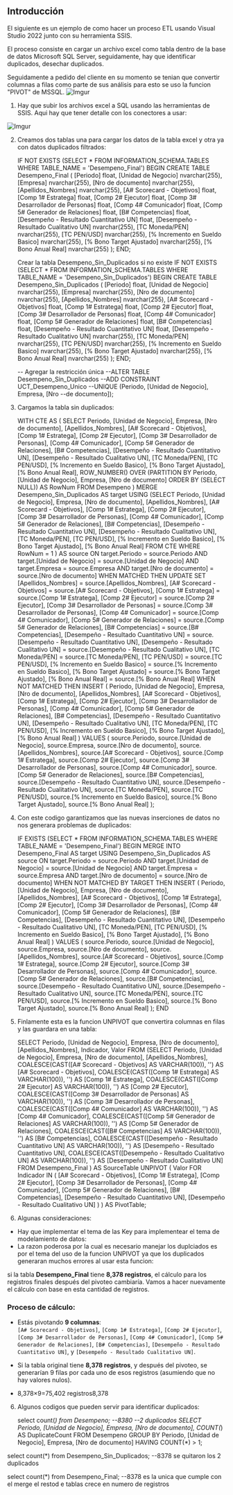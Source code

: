 
## Introducción

El siguiente es un ejemplo de como hacer un proceso ETL usando Visual Studio 2022 junto con su herramienta SSIS.

El proceso consiste en cargar un archivo excel como tabla dentro de la base de datos Microsoft SQL Server, seguidamente, hay que identificar duplicados, desechar duplicados.

Seguidamente a pedido del cliente en su momento se tenian que convertir columnas a filas como parte de sus análisis para esto se uso la funcion "PIVOT" de MSSQL.
![Imgur](https://i.imgur.com/RCNzAiC.png)

1. Hay que subir los archivos excel a SQL usando las herramientas de SSIS. Aqui hay que tener detalle con los conectores a usar:


![Imgur](https://i.imgur.com/ESguGDC.png?1)

2. Creamos dos tablas una para cargar los datos de la tabla excel y otra ya con datos duplicados filtrados: 

    IF NOT EXISTS (SELECT * FROM INFORMATION_SCHEMA.TABLES WHERE TABLE_NAME = 'Desempeno_Final')
BEGIN
    CREATE TABLE Desempeno_Final (
        [Periodo] float,
        [Unidad de Negocio] nvarchar(255),
        [Empresa] nvarchar(255),
        [Nro de documento] nvarchar(255),
        [Apellidos_Nombres] nvarchar(255),
        [A# Scorecard - Objetivos] float,
        [Comp 1# Estratega] float,
        [Comp 2# Ejecutor] float,
        [Comp 3# Desarrollador de Personas] float,
        [Comp 4# Comunicador] float,
        [Comp 5# Generador de Relaciones] float,
        [B# Competencias] float,
        [Desempeño - Resultado Cuantitativo UN] float,
        [Desempeño - Resultado Cualitativo UN] nvarchar(255),
        [TC Moneda/PEN] nvarchar(255),
        [TC PEN/USD] nvarchar(255),
        [% Incremento en Sueldo Basico] nvarchar(255),
        [% Bono Target Ajustado] nvarchar(255),
        [% Bono Anual Real] nvarchar(255)
    );
END;


 

     Crear la tabla Desempeno_Sin_Duplicados si no existe
IF NOT EXISTS (SELECT * FROM INFORMATION_SCHEMA.TABLES WHERE TABLE_NAME = 'Desempeno_Sin_Duplicados')
BEGIN
    CREATE TABLE Desempeno_Sin_Duplicados (
        [Periodo] float,
        [Unidad de Negocio] nvarchar(255),
        [Empresa] nvarchar(255),
        [Nro de documento] nvarchar(255),
        [Apellidos_Nombres] nvarchar(255),
        [A# Scorecard - Objetivos] float,
        [Comp 1# Estratega] float,
        [Comp 2# Ejecutor] float,
        [Comp 3# Desarrollador de Personas] float,
        [Comp 4# Comunicador] float,
        [Comp 5# Generador de Relaciones] float,
        [B# Competencias] float,
        [Desempeño - Resultado Cuantitativo UN] float,
        [Desempeño - Resultado Cualitativo UN] nvarchar(255),
        [TC Moneda/PEN] nvarchar(255),
        [TC PEN/USD] nvarchar(255),
        [% Incremento en Sueldo Basico] nvarchar(255),
        [% Bono Target Ajustado] nvarchar(255),
        [% Bono Anual Real] nvarchar(255)
    );
END;

    -- Agregar la restricción única
--ALTER TABLE Desempeno_Sin_Duplicados
--ADD CONSTRAINT UCT_Desempeno_Unico
--UNIQUE (Periodo, [Unidad de Negocio], Empresa, [Nro --de documento]);






 1. Cargamos la tabla sin duplicados:

     WITH CTE AS (
    SELECT 
        Periodo, 
        [Unidad de Negocio], 
        Empresa, 
        [Nro de documento], 
        [Apellidos_Nombres], 
        [A# Scorecard - Objetivos], 
        [Comp 1# Estratega], 
        [Comp 2# Ejecutor], 
        [Comp 3# Desarrollador de Personas], 
        [Comp 4# Comunicador], 
        [Comp 5# Generador de Relaciones], 
        [B# Competencias], 
        [Desempeño - Resultado Cuantitativo UN], 
        [Desempeño - Resultado Cualitativo UN], 
        [TC Moneda/PEN], 
        [TC PEN/USD], 
        [% Incremento en Sueldo Basico], 
        [% Bono Target Ajustado], 
        [% Bono Anual Real],
        ROW_NUMBER() OVER (PARTITION BY Periodo, [Unidad de Negocio], Empresa, [Nro de documento] ORDER BY (SELECT NULL)) AS RowNum
    FROM 
        Desempeno
)
MERGE 
    Desempeno_Sin_Duplicados AS target
USING 
    (SELECT 
         Periodo, 
         [Unidad de Negocio], 
         Empresa, 
         [Nro de documento], 
         [Apellidos_Nombres], 
         [A# Scorecard - Objetivos], 
         [Comp 1# Estratega], 
         [Comp 2# Ejecutor], 
         [Comp 3# Desarrollador de Personas], 
         [Comp 4# Comunicador], 
         [Comp 5# Generador de Relaciones], 
         [B# Competencias], 
         [Desempeño - Resultado Cuantitativo UN], 
         [Desempeño - Resultado Cualitativo UN], 
         [TC Moneda/PEN], 
         [TC PEN/USD], 
         [% Incremento en Sueldo Basico], 
         [% Bono Target Ajustado], 
         [% Bono Anual Real]
     FROM 
         CTE
     WHERE 
         RowNum = 1
    ) AS source
ON 
    target.Periodo = source.Periodo
    AND target.[Unidad de Negocio] = source.[Unidad de Negocio]
    AND target.Empresa = source.Empresa
    AND target.[Nro de documento] = source.[Nro de documento]
WHEN MATCHED THEN 
    UPDATE SET 
        [Apellidos_Nombres] = source.[Apellidos_Nombres],
        [A# Scorecard - Objetivos] = source.[A# Scorecard - Objetivos],
        [Comp 1# Estratega] = source.[Comp 1# Estratega],
        [Comp 2# Ejecutor] = source.[Comp 2# Ejecutor],
        [Comp 3# Desarrollador de Personas] = source.[Comp 3# Desarrollador de Personas],
        [Comp 4# Comunicador] = source.[Comp 4# Comunicador],
        [Comp 5# Generador de Relaciones] = source.[Comp 5# Generador de Relaciones],
        [B# Competencias] = source.[B# Competencias],
        [Desempeño - Resultado Cuantitativo UN] = source.[Desempeño - Resultado Cuantitativo UN],
        [Desempeño - Resultado Cualitativo UN] = source.[Desempeño - Resultado Cualitativo UN],
        [TC Moneda/PEN] = source.[TC Moneda/PEN],
        [TC PEN/USD] = source.[TC PEN/USD],
        [% Incremento en Sueldo Basico] = source.[% Incremento en Sueldo Basico],
        [% Bono Target Ajustado] = source.[% Bono Target Ajustado],
        [% Bono Anual Real] = source.[% Bono Anual Real]
WHEN NOT MATCHED THEN 
    INSERT (
        Periodo, 
        [Unidad de Negocio], 
        Empresa, 
        [Nro de documento], 
        [Apellidos_Nombres], 
        [A# Scorecard - Objetivos], 
        [Comp 1# Estratega], 
        [Comp 2# Ejecutor], 
        [Comp 3# Desarrollador de Personas], 
        [Comp 4# Comunicador], 
        [Comp 5# Generador de Relaciones], 
        [B# Competencias], 
        [Desempeño - Resultado Cuantitativo UN], 
        [Desempeño - Resultado Cualitativo UN], 
        [TC Moneda/PEN], 
        [TC PEN/USD], 
        [% Incremento en Sueldo Basico], 
        [% Bono Target Ajustado], 
        [% Bono Anual Real]
    ) 
    VALUES (
        source.Periodo, 
        source.[Unidad de Negocio], 
        source.Empresa, 
        source.[Nro de documento], 
        source.[Apellidos_Nombres], 
        source.[A# Scorecard - Objetivos], 
        source.[Comp 1# Estratega], 
        source.[Comp 2# Ejecutor], 
        source.[Comp 3# Desarrollador de Personas], 
        source.[Comp 4# Comunicador], 
        source.[Comp 5# Generador de Relaciones], 
        source.[B# Competencias], 
        source.[Desempeño - Resultado Cuantitativo UN], 
        source.[Desempeño - Resultado Cualitativo UN], 
        source.[TC Moneda/PEN], 
        source.[TC PEN/USD], 
        source.[% Incremento en Sueldo Basico], 
        source.[% Bono Target Ajustado], 
        source.[% Bono Anual Real]
    );

 2. Con este codigo garantizamos que las nuevas inserciones de datos no nos generara problemas de duplicados:

    IF EXISTS (SELECT * FROM INFORMATION_SCHEMA.TABLES WHERE TABLE_NAME = 'Desempeno_Final')
BEGIN
    MERGE INTO Desempeno_Final AS target
    USING Desempeno_Sin_Duplicados AS source
    ON target.Periodo = source.Periodo
       AND target.[Unidad de Negocio] = source.[Unidad de Negocio]
       AND target.Empresa = source.Empresa
       AND target.[Nro de documento] = source.[Nro de documento]
    WHEN NOT MATCHED BY TARGET THEN
        INSERT (
            Periodo, 
            [Unidad de Negocio], 
            Empresa, 
            [Nro de documento], 
            [Apellidos_Nombres], 
            [A# Scorecard - Objetivos], 
            [Comp 1# Estratega], 
            [Comp 2# Ejecutor], 
            [Comp 3# Desarrollador de Personas], 
            [Comp 4# Comunicador], 
            [Comp 5# Generador de Relaciones], 
            [B# Competencias], 
            [Desempeño - Resultado Cuantitativo UN], 
            [Desempeño - Resultado Cualitativo UN], 
            [TC Moneda/PEN], 
            [TC PEN/USD], 
            [% Incremento en Sueldo Basico], 
            [% Bono Target Ajustado], 
            [% Bono Anual Real]
        )
        VALUES (
            source.Periodo, 
            source.[Unidad de Negocio], 
            source.Empresa, 
            source.[Nro de documento], 
            source.[Apellidos_Nombres], 
            source.[A# Scorecard - Objetivos], 
            source.[Comp 1# Estratega], 
            source.[Comp 2# Ejecutor], 
            source.[Comp 3# Desarrollador de Personas], 
            source.[Comp 4# Comunicador], 
            source.[Comp 5# Generador de Relaciones], 
            source.[B# Competencias], 
            source.[Desempeño - Resultado Cuantitativo UN], 
            source.[Desempeño - Resultado Cualitativo UN], 
            source.[TC Moneda/PEN], 
            source.[TC PEN/USD], 
            source.[% Incremento en Sueldo Basico], 
            source.[% Bono Target Ajustado], 
            source.[% Bono Anual Real]
        );
END

 3. Finlamente esta es la funcion UNPIVOT que convertira columnas en filas y las guardara en una tabla:

    SELECT 
    Periodo,
    [Unidad de Negocio],
    Empresa,
    [Nro de documento],
    [Apellidos_Nombres],
    Indicador,
    Valor
FROM 
    (SELECT 
        Periodo,
        [Unidad de Negocio],
        Empresa,
        [Nro de documento],
        [Apellidos_Nombres],
        COALESCE(CAST([A# Scorecard - Objetivos] AS VARCHAR(100)), '') AS [A# Scorecard - Objetivos],
        COALESCE(CAST([Comp 1# Estratega] AS VARCHAR(100)), '') AS [Comp 1# Estratega],
        COALESCE(CAST([Comp 2# Ejecutor] AS VARCHAR(100)), '') AS [Comp 2# Ejecutor],
        COALESCE(CAST([Comp 3# Desarrollador de Personas] AS VARCHAR(100)), '') AS [Comp 3# Desarrollador de Personas],
        COALESCE(CAST([Comp 4# Comunicador] AS VARCHAR(100)), '') AS [Comp 4# Comunicador],
        COALESCE(CAST([Comp 5# Generador de Relaciones] AS VARCHAR(100)), '') AS [Comp 5# Generador de Relaciones],
        COALESCE(CAST([B# Competencias] AS VARCHAR(100)), '') AS [B# Competencias],
        COALESCE(CAST([Desempeño - Resultado Cuantitativo UN] AS VARCHAR(100)), '') AS [Desempeño - Resultado Cuantitativo UN],
        COALESCE(CAST([Desempeño - Resultado Cualitativo UN] AS VARCHAR(100)), '') AS [Desempeño - Resultado Cualitativo UN]
    FROM 
        Desempeno_Final
    ) AS SourceTable
UNPIVOT
(
    Valor FOR Indicador IN (
        [A# Scorecard - Objetivos],
        [Comp 1# Estratega],
        [Comp 2# Ejecutor],
        [Comp 3# Desarrollador de Personas],
        [Comp 4# Comunicador],
        [Comp 5# Generador de Relaciones],
        [B# Competencias],
        [Desempeño - Resultado Cuantitativo UN],
        [Desempeño - Resultado Cualitativo UN]
    )
) AS PivotTable;


 4. Algunas consideraciones:

 

 - Hay que implementar el tema de las Key para implementear el tema de modelamiento de datos:
 - La razon poderosa por la cual es necesario manejar los duplciados es por el tema del uso de la funcion UNPIVOT ya que los duplicados generaran muchos errores al usar esta funcion:

si la tabla **Desempeno_Final** tiene **8,378 registros**, el cálculo para los registros finales después del pivoteo cambiaría. Vamos a hacer nuevamente el cálculo con base en esta cantidad de registros.

### Proceso de cálculo:

-   Estás pivotando **9 columnas**:  
    `[A# Scorecard - Objetivos]`, `[Comp 1# Estratega]`, `[Comp 2# Ejecutor]`, `[Comp 3# Desarrollador de Personas]`, `[Comp 4# Comunicador]`, `[Comp 5# Generador de Relaciones]`, `[B# Competencias]`, `[Desempeño - Resultado Cuantitativo UN]`, y `[Desempeño - Resultado Cualitativo UN]`.
    
-   Si la tabla original tiene **8,378 registros**, y después del pivoteo, se generarían 9 filas por cada uno de esos registros (asumiendo que no hay valores nulos).
- 8,378×9=75,402 registros8,378 


6. Algunos codigos que pueden servir para identificar duplicados:

    select count(*) from Desempeno; --8380
--2 duplicados
SELECT 
    Periodo,
    [Unidad de Negocio],
    Empresa,
    [Nro de documento],
    COUNT(*) AS DuplicateCount
FROM 
    Desempeno
GROUP BY 
    Periodo,
    [Unidad de Negocio],
    Empresa,
    [Nro de documento]
HAVING 
    COUNT(*) > 1;

select count(*) from Desempeno_Sin_Duplicados; --8378 se quitaron los 2 duplicados

select count(*) from Desempeno_Final; --8378 es la unica que cumple con el merge el restod e tablas crece en numero de registros
